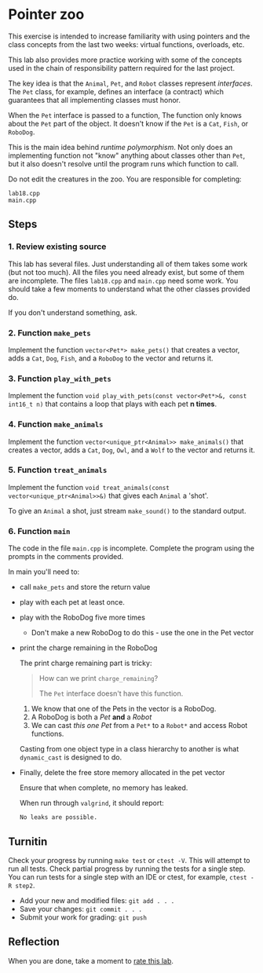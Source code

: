 # Pointer zoo

This exercise is intended to increase familiarity with
using pointers and the class concepts from the last two weeks:
virtual functions, overloads, etc.

This lab also provides more practice working with some of
the concepts used in the chain of responsibility pattern
required for the last project.

The key idea is that the `Animal`, `Pet`,
and `Robot` classes represent *interfaces*.
The `Pet` class, for example, defines an interface (a contract)
which guarantees that all implementing classes must honor.

When the `Pet` interface is passed to a function,
The function only knows about the `Pet` part of the object.
It doesn't know if the `Pet` is a
`Cat`, `Fish`, or `RoboDog`.

This is the main idea behind *runtime polymorphism*.
Not only does an implementing function not "know"
anything about classes other than `Pet`,
but it also doesn't resolve until the program runs
which function to call.

Do not edit the creatures in the zoo.
You are responsible for completing:

```
lab18.cpp
main.cpp
```

## Steps

### 1. Review existing source
This lab has several files.
Just understanding all of them takes some work (but not too much).
All the files you need already exist,
but some of them are incomplete.
The files `lab18.cpp` and `main.cpp` need some work.
You should take a few moments to understand 
what the other classes provided do.

If you don't understand something, ask.

### 2. Function `make_pets`
Implement the function `vector<Pet*> make_pets()` that creates a vector,
adds a `Cat`, `Dog`,
`Fish`, and a `RoboDog` to the vector and returns it.

### 3. Function `play_with_pets`
Implement the function 
`void play_with_pets(const vector<Pet*>&, const int16_t n)` that
contains a loop that plays with each pet **n times**.

### 4. Function `make_animals`
Implement the function 
`vector<unique_ptr<Animal>> make_animals()`
that creates a vector,
adds a `Cat`, `Dog`,
`Owl`, and a `Wolf` to the vector and returns it.

### 5. Function `treat_animals`
Implement the function 
`void treat_animals(const vector<unique_ptr<Animal>>&)` that
gives each `Animal` a 'shot'.

To give an `Animal` a shot,
just stream `make_sound()` to the standard output.


### 6. Function `main`
The code in the file `main.cpp` is incomplete.
Complete the program using the prompts in the comments provided.

In main you'll need to:
- call `make_pets` and store the return value
- play with each pet at least once.
- play with the RoboDog five more times
  - Don't make a new RoboDog to do this - use the one in the Pet vector
- print the charge remaining in the RoboDog

  The print charge remaining part is tricky:  
  > How can we print `charge_remaining`?
  >
  > The `Pet` interface doesn't have this function.

  1. We know that one of the Pets in the vector is a RoboDog.
  2. A RoboDog is both a *Pet* **and** a *Robot*
  3. We can cast *this one Pet* from a `Pet*` to a `Robot*`
     and access Robot functions.

  Casting from one object type in a class hierarchy to another is
  what `dynamic_cast` is designed to do.

- Finally, delete the free store memory allocated in the pet vector

  Ensure that when complete, no memory has leaked.

  When run through `valgrind`, it should report:

  ```
  No leaks are possible.
  ```

## Turnitin
Check your progress by running `make test` or `ctest -V`.
This will attempt to run all tests.
Check partial progress by running the tests for a single step.
You can run tests for a single step with an IDE or ctest,
for example, `ctest -R step2`.

- Add your new and modified files: `git add . . . `
- Save your changes: `git commit . . . `
- Submit your work for grading: `git push`

## Reflection
When you are done, take a moment to 
[rate this lab](https://forms.gle/o9EwSAh4tT5Eei3d8).
